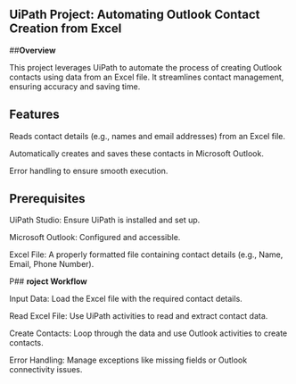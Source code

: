 ## **UiPath Project: Automating Outlook Contact Creation from Excel**

##**Overview**

This project leverages UiPath to automate the process of creating Outlook contacts using data from an Excel file. It streamlines contact management, ensuring accuracy and saving time.

## **Features**

Reads contact details (e.g., names and email addresses) from an Excel file.

Automatically creates and saves these contacts in Microsoft Outlook.

Error handling to ensure smooth execution.

## **Prerequisites**

UiPath Studio: Ensure UiPath is installed and set up.

Microsoft Outlook: Configured and accessible.

Excel File: A properly formatted file containing contact details (e.g., Name, Email, Phone Number).

P## **roject Workflow**

Input Data: Load the Excel file with the required contact details.

Read Excel File: Use UiPath activities to read and extract contact data.

Create Contacts: Loop through the data and use Outlook activities to create contacts.

Error Handling: Manage exceptions like missing fields or Outlook connectivity issues.
